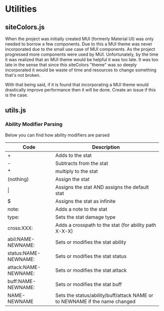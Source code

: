 # Utilities

## siteColors.js

When the project was initially created MUI (formerly Material UI) was only needed to borrow a few components.
Due to this a MUI theme was never incorporated due to the small use case of MUI components.
As the project progressed more components were used by MUI. 
Unfortunately, by the time it was realized that an MUI theme would be helpful it was too late.
It was too late in the sense that since this siteColors "theme" was so deeply incorporated it would be waste of time and resources to change something that's not broken.

With that being said, if it is found that incorporating a MUI theme would drastically improve performance then it will be done.
Create an issue if this is the case.

## utils.js

### Ability Modifier Parsing

Below you can find how ability modifiers are parsed

| Code                 | Description                                                                |
|----------------------|----------------------------------------------------------------------------|
| +                    | Adds to the stat                                                           |
| -                    | Subtracts from the stat                                                    |
| *                    | multiply to the stat                                                       |
| (nothing)            | Assign the stat                                                            |
| &#x7c;               | Assigns the stat AND assigns the default stat                              |
| $                    | Assigns the stat as infinite                                               |
| note:                | Adds a note to the stat                                                    |
| type:                | Sets the stat damage type                                                  |
| cross:XXX:           | Adds a crosspath to the stat (for ability path X-X-X)                      |
| abil:NAME-NEWNAME:   | Sets or modifies the stat ability                                          |
| status:NAME-NEWNAME: | Sets or modifies the stat status                                           |
| attack:NAME-NEWNAME: | Sets or modifies the stat attack                                           |
| buff:NAME-NEWNAME:   | Sets or modifies the stat buff                                             |
| NAME-NEWNAME         | Sets the status/ability/buff/attack NAME or to NEWNAME if the name changed |
